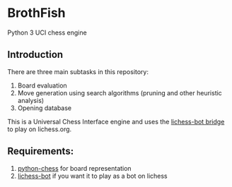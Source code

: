 # BrothFish
Python 3 UCI chess engine

## Introduction
There are three main subtasks in this repository:
1. Board evaluation
2. Move generation using search algorithms (pruning and other heuristic analysis)
3. Opening database

This is a Universal Chess Interface engine and uses the [lichess-bot bridge](https://github.com/careless25/lichess-bot) to play on lichess.org.

## Requirements:
1. [python-chess](https://github.com/niklasf/python-chess) for board representation
2. [lichess-bot](https://github.com/careless25/lichess-bot) if you want it to play as a bot on lichess
